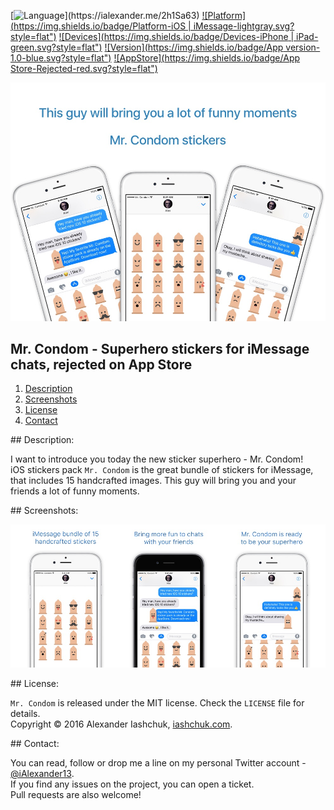 [![Language](https://img.shields.io/badge/Swift-3.0-orange.svg?style=flat")](https://ialexander.me/2h1Sa63)
[![Platform](https://img.shields.io/badge/Platform-iOS | iMessage-lightgray.svg?style=flat")](https://ialexander.me/2h1Sa63)
[![Devices](https://img.shields.io/badge/Devices-iPhone | iPad-green.svg?style=flat")](https://ialexander.me/2h1Sa63)
[![Version](https://img.shields.io/badge/App version-1.0-blue.svg?style=flat")](https://ialexander.me/2h1Sa63)
[![AppStore](https://img.shields.io/badge/App Store-Rejected-red.svg?style=flat")](https://ialexander.me/2h1Sa63)

[![Mr. Condom - iMessage Superhero Funny Stickers](https://raw.githubusercontent.com/iAlexander/MrCondom/master/Header.jpg)](https://ialexander.me/2h1Sa63)

## Mr. Condom - Superhero stickers for iMessage chats, rejected on App Store
1. [Description](#description)
2. [Screenshots](#screenshots)
3. [License](#license)
4. [Contact](#contact)

##<a name="description"> Description: </a>

I want to introduce you today the new sticker superhero - Mr. Condom!  
iOS stickers pack ```Mr. Condom``` is the great bundle of stickers for iMessage, that includes 15 handcrafted images. This guy will bring you and your friends a lot of funny moments.

##<a name="screenshots"> Screenshots: </a>

[![Mr. Condom - iMessage Superhero Funny Stickers](https://raw.githubusercontent.com/iAlexander/MrCondom/master/Screenshots.jpg)](https://ialexander.me/2h1Sa63)

##<a name="license"> License: </a>

```Mr. Condom``` is released under the MIT license. Check the ```LICENSE``` file for details.  
Copyright © 2016 Alexander Iashchuk, <a href="https://iashchuk.com">iashchuk.com</a>.

##<a name="contact"> Contact: </a>

You can read, follow or drop me a line on my personal Twitter account - [@iAlexander13](https://twitter.com/iAlexander13).  
If you find any issues on the project, you can open a ticket.  
Pull requests are also welcome!
